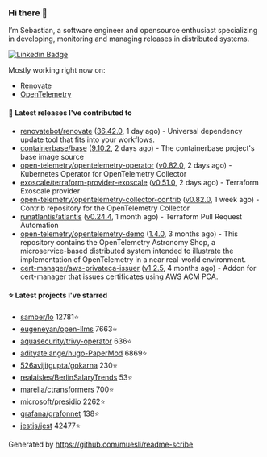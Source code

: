 ### Hi there 👋

I’m Sebastian, a software engineer and opensource enthusiast specializing in developing, monitoring and managing releases in distributed systems.

[![Linkedin Badge](https://img.shields.io/badge/-LinkedIn-blue?style=flat&logo=Linkedin&logoColor=white&link=https://www.linkedin.com/in/sebastian-poxhofer/)](https://www.linkedin.com/in/sebastian-poxhofer/)

Mostly working right now on:
- [Renovate](https://github.com/renovatebot/renovate)
- [OpenTelemetry](https://github.com/open-telemetry)



#### 🚀 Latest releases I've contributed to

- [renovatebot/renovate](https://github.com/renovatebot/renovate) ([36.42.0](https://github.com/renovatebot/renovate/releases/tag/36.42.0), 1 day ago) - Universal dependency update tool that fits into your workflows.
- [containerbase/base](https://github.com/containerbase/base) ([9.10.2](https://github.com/containerbase/base/releases/tag/9.10.2), 2 days ago) - The containerbase project&#39;s base image source
- [open-telemetry/opentelemetry-operator](https://github.com/open-telemetry/opentelemetry-operator) ([v0.82.0](https://github.com/open-telemetry/opentelemetry-operator/releases/tag/v0.82.0), 2 days ago) - Kubernetes Operator for OpenTelemetry Collector
- [exoscale/terraform-provider-exoscale](https://github.com/exoscale/terraform-provider-exoscale) ([v0.51.0](https://github.com/exoscale/terraform-provider-exoscale/releases/tag/v0.51.0), 2 days ago) - Terraform Exoscale provider
- [open-telemetry/opentelemetry-collector-contrib](https://github.com/open-telemetry/opentelemetry-collector-contrib) ([v0.82.0](https://github.com/open-telemetry/opentelemetry-collector-contrib/releases/tag/v0.82.0), 1 week ago) - Contrib repository for the OpenTelemetry Collector
- [runatlantis/atlantis](https://github.com/runatlantis/atlantis) ([v0.24.4](https://github.com/runatlantis/atlantis/releases/tag/v0.24.4), 1 month ago) - Terraform Pull Request Automation
- [open-telemetry/opentelemetry-demo](https://github.com/open-telemetry/opentelemetry-demo) ([1.4.0](https://github.com/open-telemetry/opentelemetry-demo/releases/tag/1.4.0), 3 months ago) - This repository contains the OpenTelemetry Astronomy Shop, a microservice-based distributed system intended to illustrate the implementation of OpenTelemetry in a near real-world environment.
- [cert-manager/aws-privateca-issuer](https://github.com/cert-manager/aws-privateca-issuer) ([v1.2.5](https://github.com/cert-manager/aws-privateca-issuer/releases/tag/v1.2.5), 4 months ago) - Addon for cert-manager that issues certificates using AWS ACM PCA.

#### ⭐ Latest projects I've starred

- [samber/lo](https://github.com/samber/lo) 12781⭐
- [eugeneyan/open-llms](https://github.com/eugeneyan/open-llms) 7663⭐
- [aquasecurity/trivy-operator](https://github.com/aquasecurity/trivy-operator) 636⭐
- [adityatelange/hugo-PaperMod](https://github.com/adityatelange/hugo-PaperMod) 6869⭐
- [526avijitgupta/gokarna](https://github.com/526avijitgupta/gokarna) 230⭐
- [realaisles/BerlinSalaryTrends](https://github.com/realaisles/BerlinSalaryTrends) 53⭐
- [marella/ctransformers](https://github.com/marella/ctransformers) 700⭐
- [microsoft/presidio](https://github.com/microsoft/presidio) 2262⭐
- [grafana/grafonnet](https://github.com/grafana/grafonnet) 138⭐
- [jestjs/jest](https://github.com/jestjs/jest) 42477⭐



Generated by https://github.com/muesli/readme-scribe
